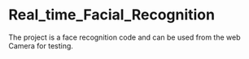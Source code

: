 # Real_time_Facial_Recognition

The  project is a face recognition code and can be used from the web Camera for testing. 
